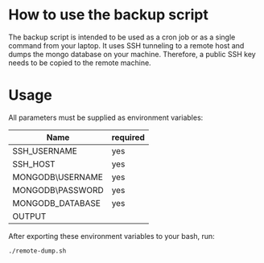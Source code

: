 # How to use the backup script

The backup script is intended to be used as a cron job or as a single command from your laptop.
It uses SSH tunneling to a remote host and dumps the mongo database on your machine.
Therefore, a public SSH key needs to be copied to the remote machine.

# Usage

All parameters must be supplied as environment variables:

| Name                  | required  |
|-----------------------|-----------|
| SSH\_USERNAME         | yes       |
| SSH\_HOST             | yes       |
| MONGODB\USERNAME      | yes       |
| MONGODB\PASSWORD      | yes       |
| MONGODB\_DATABASE     | yes       |
| OUTPUT                |           |

After exporting these environment variables to your bash, run:
```
./remote-dump.sh
```

